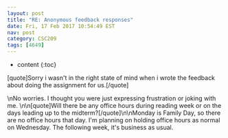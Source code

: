 ```yaml
---
layout: post
title: "RE: Anonymous feedback responses"
date: Fri, 17 Feb 2017 10:54:49 EST
nav: post
category: CSC209
tags: [4649]
---
```


* content
{:toc}

[quote]Sorry i wasn't in the right state of mind when i wrote the feedback about doing the assignment for us.[/quote] 
<!-- more -->
<p>\nNo worries. I thought you were just expressing frustration or joking with me.  \n\n[quote]Will there be any office hours during reading week or on the days leading up to the midterm?[/quote]\n\nMonday is Family Day, so there are no office hours that day. I'm planning on holding office hours as normal on Wednesday.  The following week, it's business as usual.</p>
